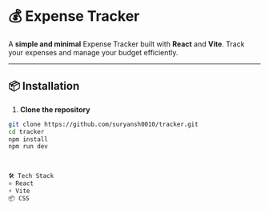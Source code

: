  # 💰 Expense Tracker
 
A **simple and minimal** Expense Tracker built with **React** and **Vite**. Track your expenses and manage your budget efficiently.

---

## 📦 Installation 
   

1. **Clone the repository**  
```bash
git clone https://github.com/suryansh0010/tracker.git
cd tracker
npm install
npm run dev

  
           
🛠️ Tech Stack
⚛️ React
⚡ Vite
📦 CSS
